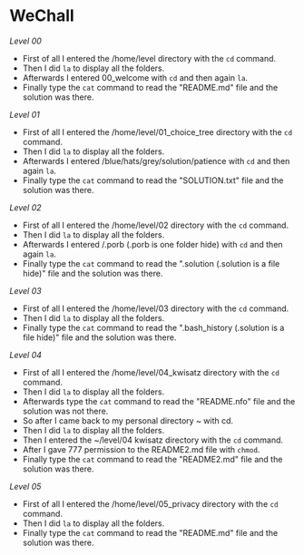 # WeChall

_Level 00_
* First of all I entered the /home/level directory with the `cd` command.
* Then I did `la` to display all the folders.
* Afterwards I entered 00_welcome with `cd` and then again `la`.
* Finally type the `cat` command to read the "README.md" file and the solution was there.

_Level 01_
* First of all I entered the /home/level/01_choice_tree directory with the `cd` command.
* Then I did `la` to display all the folders.
* Afterwards I entered /blue/hats/grey/solution/patience with `cd` and then again `la`.
* Finally type the `cat` command to read the "SOLUTION.txt" file and the solution was there.

_Level 02_
* First of all I entered the /home/level/02 directory with the `cd` command.
* Then I did `la` to display all the folders.
* Afterwards I entered /.porb (.porb is one folder hide) with `cd` and then again `la`.
* Finally type the `cat` command to read the ".solution (.solution is a file hide)" file and the solution was there.

_Level 03_
* First of all I entered the /home/level/03 directory with the `cd` command.
* Then I did `la` to display all the folders.
* Finally type the `cat` command to read the ".bash_history (.solution is a file hide)" file and the solution was there.

_Level 04_
* First of all I entered the /home/level/04_kwisatz directory with the `cd` command.
* Then I did `la` to display all the folders.
* Afterwards type the `cat` command to read the "README.nfo" file and the solution was not there.
* So after I came back to my personal directory ~ with cd.
* Then I did `la` to display all the folders.
* Then I entered the ~/level/04 kwisatz directory with the `cd` command.
* After I gave 777 permission to the README2.md file with `chmod`.
* Finally type the `cat` command to read the "README2.md" file and the solution was there.

_Level 05_
* First of all I entered the /home/level/05_privacy directory with the `cd` command.
* Then I did `la` to display all the folders.
* Finally type the `cat` command to read the "README.md" file and the solution was there.
